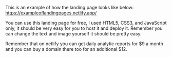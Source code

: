 This is an example of how the landing page looks like below:
https://exampleoflandingpages.netlify.app/

You can use this landing page for free, I used HTML5, CSS3, and JavaScript only, it should be very easy for you to host it and deploy it. Remember you can change the text and image yourself it should be pretty easy.

Remember that on netlify you can get daily analytic reports for $9 a month and you can buy a domain there too for an additional $12.
